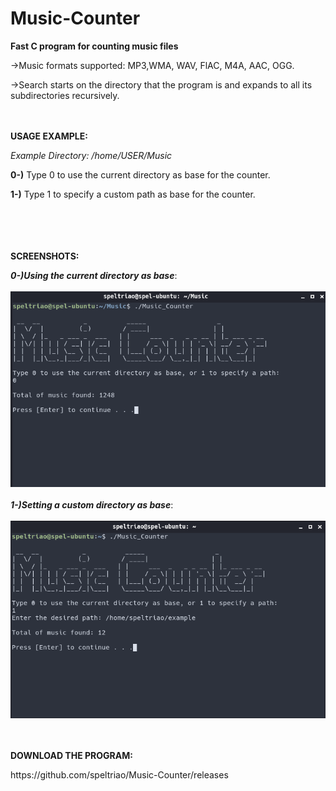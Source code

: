 # Music-Counter
<b>Fast C program for counting music files</b>

<p>->Music formats supported: MP3,WMA, WAV, FlAC, M4A, AAC, OGG.</p>
<p>->Search starts on the directory that the program is and expands to all its subdirectories recursively. </p>
<br><br>
<b>USAGE EXAMPLE:</b>
<p><i> Example Directory: /home/USER/Music </i></p>
<p><b>0-)</b> Type 0 to use the current directory as base for the counter.</p>
<p><b>1-)</b> Type 1 to specify a custom path as base for the counter.</p>
<br></br>
<br></br>
<b>SCREENSHOTS:</b> 

<b><i>0-)Using the current directory as base</i></b>:
<br></br>
![ScreenShot](print0.png)
<br></br>
<b><i>1-)Setting a custom directory as base</i></b>:
<br></br>
![ScreenShot](print1.png)


<br></br>
<b>DOWNLOAD THE PROGRAM:</b>
<p>https://github.com/speltriao/Music-Counter/releases</p>
